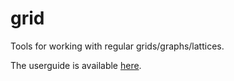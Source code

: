 grid
====

Tools for working with regular grids/graphs/lattices.

The userguide is available <a href="userguide/grid.pdf">here</a>.
